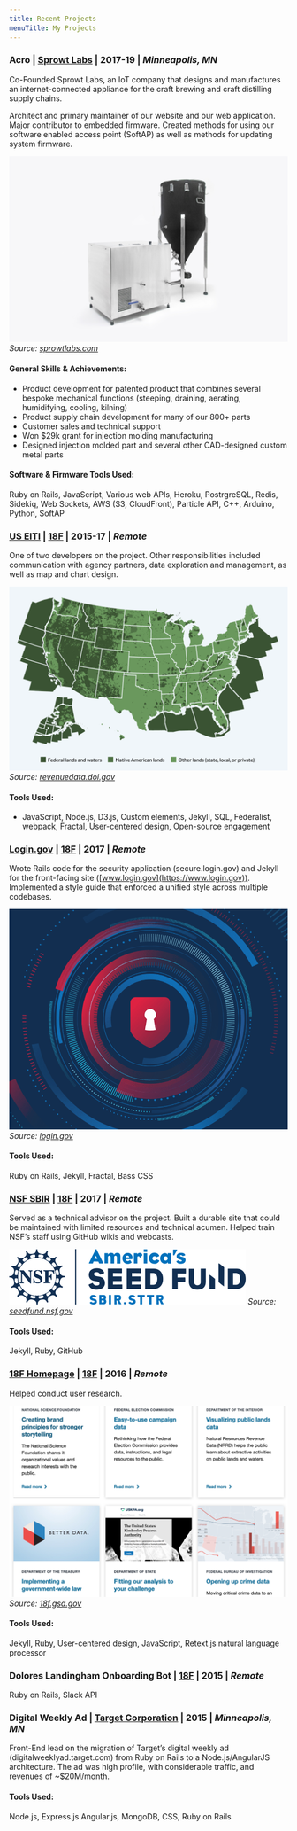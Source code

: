 ```yaml
---
title: Recent Projects
menuTitle: My Projects
---
```



### Acro | [Sprowt Labs](https://www.sprowtlabs.com/) | 2017-19 | _Minneapolis, MN_
Co-Founded Sprowt Labs, an IoT company that designs and manufactures an internet-connected appliance for the craft brewing and craft distilling supply chains.

Architect and primary maintainer of our website and our web application. Major contributor to embedded firmware. Created methods for using our software enabled access point (SoftAP) as well as methods for updating system firmware.

![Product shot of Acro](./Acro_product_shot_cropped.jpg)
_Source: [sprowtlabs.com](https://www.sprowtlabs.com)_

#### General Skills & Achievements:
* Product development for patented product that combines several bespoke mechanical functions (steeping, draining, aerating, humidifying, cooling, kilning)
* Product supply chain development for many of our 800+ parts
* Customer sales and technical support
* Won $29k grant for injection molding manufacturing
* Designed injection molded part and several other CAD-designed custom metal parts

#### Software & Firmware Tools Used:
Ruby on Rails, JavaScript, Various web APIs, Heroku, PostrgreSQL, Redis, Sidekiq, Web Sockets, AWS (S3, CloudFront), Particle API, C++, Arduino, Python, SoftAP


### [US EITI](https://revenuedata.doi.gov) | [18F](https://18f.gsa.gov/) | 2015-17 | _Remote_

One of two developers on the project. Other responsibilities included communication with agency partners, data exploration and management, as well as map and chart design.

![Shot of map developed on EITI website](./USEITI.png)
_Source: [revenuedata.doi.gov](https://revenuedata.doi.gov)_

#### Tools Used:
* JavaScript, Node.js, D3.js, Custom elements, Jekyll, SQL, Federalist, webpack, Fractal, User-centered design, Open-source engagement


### [Login.gov](https://login.gov) | [18F](https://18f.gsa.gov/) | 2017 | _Remote_
Wrote Rails code for the security application (secure.login.gov) and Jekyll for the front-facing site ([www.login.gov](https://www.login.gov)). Implemented a style guide that enforced a unified style across multiple codebases.

![Image used on login.gov](./login.png)
_Source: [login.gov](https://www.login.gov)_

#### Tools Used:
Ruby on Rails, Jekyll, Fractal, Bass CSS

### [NSF SBIR](https://seedfund.nsf.gov) | [18F](https://18f.gsa.gov/) | 2017 | _Remote_

Served as a technical advisor on the project. Built a durable site that could be maintained with limited resources and technical acumen. Helped train NSF’s staff using GitHub wikis and webcasts.

![Seedfund logo](./seedfund.svg)
_Source: [seedfund.nsf.gov](https://seedfund.nsf.gov)_

#### Tools Used:
Jekyll, Ruby, GitHub


### [18F Homepage](https://18f.gsa.gov) | [18F](https://18f.gsa.gov/) | 2016 | _Remote_

Helped conduct user research.

![Screenshot from 18F homepage showcasing 18F projects](./18f-projects.png)
_Source: [18f.gsa.gov](https://18f.gsa.gov)_

#### Tools Used:
Jekyll, Ruby, User-centered design, JavaScript, Retext.js natural language processor

### Dolores Landingham Onboarding Bot | [18F](https://18f.gsa.gov/) | 2015 | _Remote_

Ruby on Rails, Slack API

### Digital Weekly Ad | [Target Corporation](digitalweeklyad.target.com/) | 2015 | _Minneapolis, MN_

Front-End lead on the migration of Target’s digital weekly ad (digitalweeklyad.target.com) from Ruby on Rails to a Node.js/AngularJS architecture. The ad was high profile, with considerable traffic, and revenues of ~$20M/month.

#### Tools Used:
Node.js, Express.js Angular.js, MongoDB, CSS, Ruby on Rails
